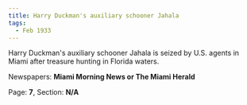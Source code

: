 ```yaml
---  
title: Harry Duckman's auxiliary schooner Jahala  
tags:  
  - Feb 1933  
---  
```

  
Harry Duckman's auxiliary schooner Jahala is seized by U.S. agents in Miami after treasure hunting in Florida waters.  
  
Newspapers: **Miami Morning News or The Miami Herald**  
  
Page: **7**, Section: **N/A** 
